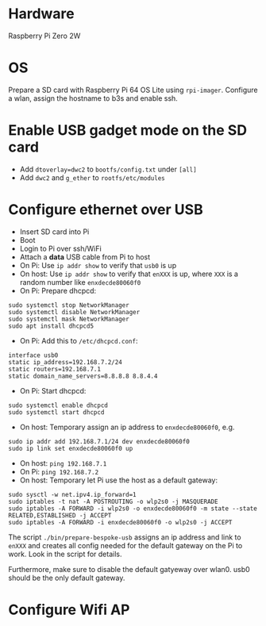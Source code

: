 # Hardware

Raspberry Pi Zero 2W

# OS

Prepare a SD card with Raspberry Pi 64 OS Lite using
`rpi-imager`. Configure a wlan, assign the hostname to b3s and enable
ssh.

# Enable USB gadget mode on the SD card

* Add `dtoverlay=dwc2` to `bootfs/config.txt` under `[all]`
* Add `dwc2` and `g_ether` to `rootfs/etc/modules`

# Configure ethernet over USB

* Insert SD card into Pi
* Boot
* Login to Pi over ssh/WiFi
* Attach a **data** USB cable from Pi to host
* On Pi: Use `ip addr show` to verify that `usb0` is up
* On host: Use `ip addr show` to verify that `enXXX` is up, where
`XXX` is a random number like `enxdecde80060f0`
* On Pi: Prepare dhcpcd:

```
sudo systemctl stop NetworkManager
sudo systemctl disable NetworkManager
sudo systemctl mask NetworkManager
sudo apt install dhcpcd5
```

* On Pi: Add this to `/etc/dhcpcd.conf`:

```
interface usb0
static ip_address=192.168.7.2/24
static routers=192.168.7.1
static domain_name_servers=8.8.8.8 8.8.4.4
```

* On Pi: Start dhcpcd:

```
sudo systemctl enable dhcpcd
sudo systemctl start dhcpcd
```

* On host: Temporary assign an ip address to `enxdecde80060f0`, e.g.

```
sudo ip addr add 192.168.7.1/24 dev enxdecde80060f0
sudo ip link set enxdecde80060f0 up
```

* On host: `ping 192.168.7.1`
* On Pi: `ping 192.168.7.2`
* On host: Temporary let Pi use the host as a default gateway:

```
sudo sysctl -w net.ipv4.ip_forward=1
sudo iptables -t nat -A POSTROUTING -o wlp2s0 -j MASQUERADE
sudo iptables -A FORWARD -i wlp2s0 -o enxdecde80060f0 -m state --state RELATED,ESTABLISHED -j ACCEPT
sudo iptables -A FORWARD -i enxdecde80060f0 -o wlp2s0 -j ACCEPT
```

The script `./bin/prepare-bespoke-usb` assigns an ip address and link
to `enXXX` and creates all config needed for the default gateway on
the Pi to work. Look in the script for details.

Furthermore, make sure to disable the default gatyeway over
wlan0. usb0 should be the only default gateway.

# Configure Wifi AP
